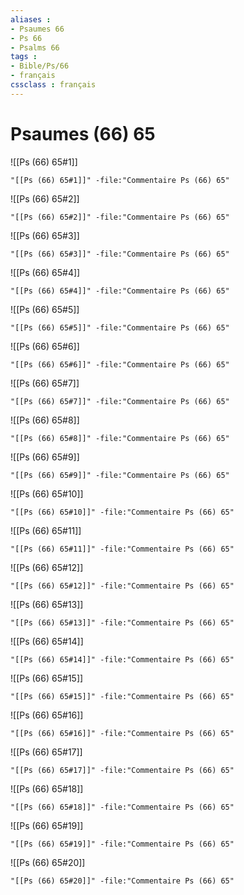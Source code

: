 ```yaml
---
aliases : 
- Psaumes 66
- Ps 66
- Psalms 66
tags : 
- Bible/Ps/66
- français
cssclass : français
---
```


# Psaumes (66) 65

![[Ps (66) 65#1]]

```query
"[[Ps (66) 65#1]]" -file:"Commentaire Ps (66) 65"
```

![[Ps (66) 65#2]]

```query
"[[Ps (66) 65#2]]" -file:"Commentaire Ps (66) 65"
```

![[Ps (66) 65#3]]

```query
"[[Ps (66) 65#3]]" -file:"Commentaire Ps (66) 65"
```

![[Ps (66) 65#4]]

```query
"[[Ps (66) 65#4]]" -file:"Commentaire Ps (66) 65"
```

![[Ps (66) 65#5]]

```query
"[[Ps (66) 65#5]]" -file:"Commentaire Ps (66) 65"
```

![[Ps (66) 65#6]]

```query
"[[Ps (66) 65#6]]" -file:"Commentaire Ps (66) 65"
```

![[Ps (66) 65#7]]

```query
"[[Ps (66) 65#7]]" -file:"Commentaire Ps (66) 65"
```

![[Ps (66) 65#8]]

```query
"[[Ps (66) 65#8]]" -file:"Commentaire Ps (66) 65"
```

![[Ps (66) 65#9]]

```query
"[[Ps (66) 65#9]]" -file:"Commentaire Ps (66) 65"
```

![[Ps (66) 65#10]]

```query
"[[Ps (66) 65#10]]" -file:"Commentaire Ps (66) 65"
```

![[Ps (66) 65#11]]

```query
"[[Ps (66) 65#11]]" -file:"Commentaire Ps (66) 65"
```

![[Ps (66) 65#12]]

```query
"[[Ps (66) 65#12]]" -file:"Commentaire Ps (66) 65"
```

![[Ps (66) 65#13]]

```query
"[[Ps (66) 65#13]]" -file:"Commentaire Ps (66) 65"
```

![[Ps (66) 65#14]]

```query
"[[Ps (66) 65#14]]" -file:"Commentaire Ps (66) 65"
```

![[Ps (66) 65#15]]

```query
"[[Ps (66) 65#15]]" -file:"Commentaire Ps (66) 65"
```

![[Ps (66) 65#16]]

```query
"[[Ps (66) 65#16]]" -file:"Commentaire Ps (66) 65"
```

![[Ps (66) 65#17]]

```query
"[[Ps (66) 65#17]]" -file:"Commentaire Ps (66) 65"
```

![[Ps (66) 65#18]]

```query
"[[Ps (66) 65#18]]" -file:"Commentaire Ps (66) 65"
```

![[Ps (66) 65#19]]

```query
"[[Ps (66) 65#19]]" -file:"Commentaire Ps (66) 65"
```

![[Ps (66) 65#20]]

```query
"[[Ps (66) 65#20]]" -file:"Commentaire Ps (66) 65"
```

